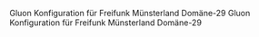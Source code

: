 Gluon Konfiguration für Freifunk Münsterland Domäne-29
Gluon Konfiguration für Freifunk Münsterland Domäne-29
